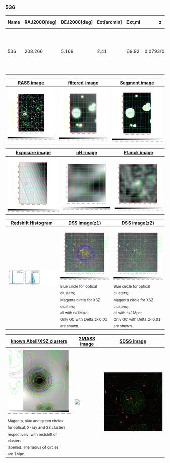 <div STYLE="page-break-after: always;"></div>

### 536

|Name|RAJ2000[deg]|DEJ2000[deg] |Ext[arcmin]| Ext,ml | z | z_src| C|GC(XSZ,Delta_z<0.01)| GC(OPT,Delta_z<0.01)|GC| R_sig[arcmin] | R500[arcmin] | R500[Mpc]| CRsig[c/s] | CR500[c/s] |L500[1E44 erg/s]|F500[1E-12 erg/s/cm^2]| M500[1E14 Msun]|Tx[keV]|Cnt_sig|Beta|Rc[arcmin]|Comment|Alias|
|---|---|---|---|---|---|------|---|--------|---------|----------|---|---|---|---|---|---|---|---|---|---|---|---|---|---|
|536| 208.266| 5.169| 2.41| 69.92| 0.0793(0.005)| z1, z_xsz| B| F20, L03, MCXC, PSZ2, Tar, XB| A, N, W| A, C, F20, L03, MCXC, N, PSZ2, Tar, W, XB| 8.312| 9.781| 0.879| 0.284(0.038)| 0.292(0.039)| 0.862(0.055)| 5.559(0.356)| 2.08(0.07)| 3.45(0.07)| 111.4| 0.965(-0.049+0.026)| 5.169(-0.351+0.303)| -| k283|

|[RASS image](../image/536/536_img.pdf)|[filtered image](../image/536/536_fil.pdf)|[Segment image](../image/536/536_seg.pdf)|
|-------------------|--------------------|-------------------|
| <img src="../image/536/536_img.png" width="300">  | <img src="../image/536/536_fil.png" width="300">   | <img src="../image/536/536_seg.png" width="300">  |

|[Exposure image](../image/536/536_mex.pdf)| [nH image](../image/536/536_nh.pdf)| [Planck image](../image/536/536_p.pdf)|
|-------------------|--------------------|-------------------|
|<img src="../image/536/536_mex.png" width="300">   | <img src="../image/536/536_nh.png" width="300">    | <img src="../image/536/536_p.png" width="300"> |

|[Redshift Histogram](../image/536/536_zg.pdf) | [DSS image(z1)](../image/536/536_dss_z1.pdf)      |  [DSS image(z2)](../image/536/536_dss_z2.pdf)    |
|-------------------|--------------------|-------------------|
|<img src="../image/536/536_zg.png" width="300"> |<img src="../image/536/536_dss_z1.png" width="300"> <sub><br>Blue circle for optical clusters; <br>Magenta circle for XSZ clusters; <br>all with r=1Mpc; <br>Only GC with Delta_z<0.01 are shown. </sub>| <img src="../image/536/536_dss_z2.png" width="300"><sub><br>Blue circle for optical clusters; <br>Magenta circle for XSZ clusters; <br>all with r=1Mpc; <br>Only GC with Delta_z<0.01 are shown. </sub> |

|[known Abell/XSZ clusters](../image/536/536_gc.pdf) | [2MASS image](../image/536/536_2mass.pdf)      |[SDSS image](../image/536/536_sdss.pdf)   |
|-------------------|-------------------|-------------------|
|<img src=../image/536/536_gc.png width="300"> <br><sub>Magenta, blue and green circles <br>for optical, X-ray and SZ clusters <br>respectively, with redshift of clusters <br>labelled. The radius of circles <br>are 1Mpc.</sub>|<img src="../image/536/536_2mass.png" width="300">  | <img src="../image/536/536_sdss.png" width="300">  |




